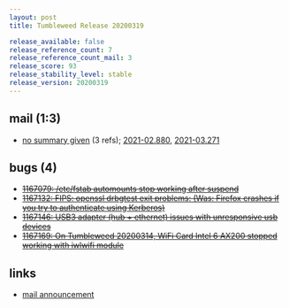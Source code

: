 ```yaml
---
layout: post
title: Tumbleweed Release 20200319

release_available: false
release_reference_count: 7
release_reference_count_mail: 3
release_score: 93
release_stability_level: stable
release_version: 20200319
---
```


## mail (1:3)

- [no summary given](https://github.com/boombatower/tumbleweed-review/issues/10) (3 refs); [2021-02.880](https://github.com/boombatower/tumbleweed-review/issues/10), [2021-03.271](https://github.com/boombatower/tumbleweed-review/issues/10)

## bugs (4)

<!--more-->

- ~~[1167079: /etc/fstab automounts stop working after suspend](https://bugzilla.opensuse.org/show_bug.cgi?id=1167079)~~
- ~~[1167132: FIPS: openssl drbgtest exit problems: (Was: Firefox crashes if you try to authenticate using Kerberos)](https://bugzilla.opensuse.org/show_bug.cgi?id=1167132)~~
- ~~[1167146: USB3 adapter (hub + ethernet) issues with unresponsive usb devices](https://bugzilla.opensuse.org/show_bug.cgi?id=1167146)~~
- ~~[1167169: On Tumbleweed 20200314, WiFi Card Intel 6 AX200 stopped working with iwlwifi module](https://bugzilla.opensuse.org/show_bug.cgi?id=1167169)~~



## links

- [mail announcement](https://github.com/boombatower/tumbleweed-review/issues/10)

